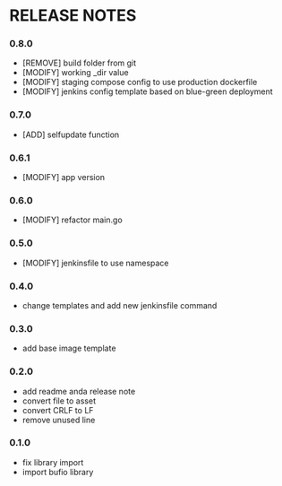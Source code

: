 # RELEASE NOTES

### 0.8.0
* [REMOVE] build folder from git
* [MODIFY] working _dir value
* [MODIFY] staging compose config to use production dockerfile
* [MODIFY] jenkins config template based on blue-green deployment

### 0.7.0
* [ADD] selfupdate function

### 0.6.1
* [MODIFY] app version

### 0.6.0
* [MODIFY] refactor main.go

### 0.5.0
* [MODIFY] jenkinsfile to use namespace
  
### 0.4.0
* change templates and add new jenkinsfile command
  
### 0.3.0
* add base image template

### 0.2.0
* add readme anda release note
* convert file to asset
* convert CRLF to LF
* remove unused line


### 0.1.0
* fix library import
* import bufio library